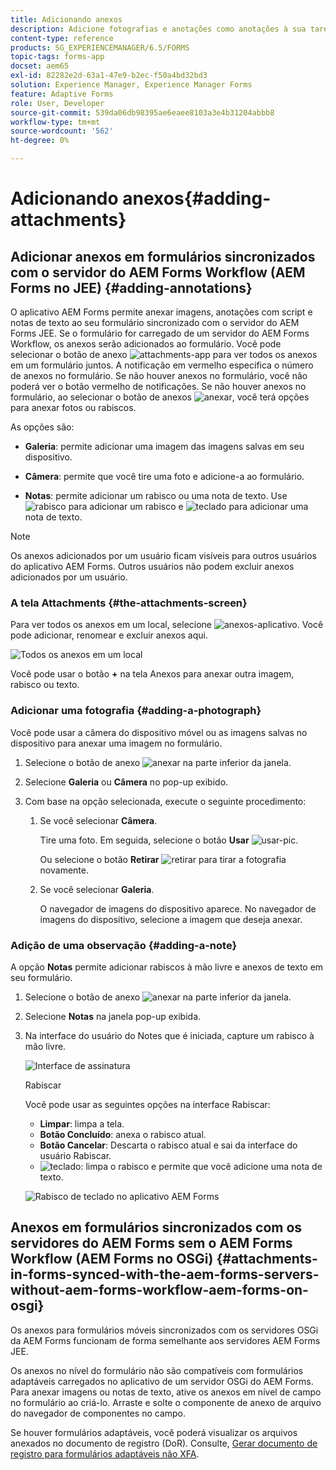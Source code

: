 ```yaml
---
title: Adicionando anexos
description: Adicione fotografias e anotações como anotações à sua tarefa no aplicativo AEM Forms
content-type: reference
products: SG_EXPERIENCEMANAGER/6.5/FORMS
topic-tags: forms-app
docset: aem65
exl-id: 82282e2d-63a1-47e9-b2ec-f50a4bd32bd3
solution: Experience Manager, Experience Manager Forms
feature: Adaptive Forms
role: User, Developer
source-git-commit: 539da06db98395ae6eaee8103a3e4b31204abbb8
workflow-type: tm+mt
source-wordcount: '562'
ht-degree: 0%

---
```


# Adicionando anexos{#adding-attachments}

## Adicionar anexos em formulários sincronizados com o servidor do AEM Forms Workflow (AEM Forms no JEE) {#adding-annotations}

O aplicativo AEM Forms permite anexar imagens, anotações com script e notas de texto ao seu formulário sincronizado com o servidor do AEM Forms JEE. Se o formulário for carregado de um servidor do AEM Forms Workflow, os anexos serão adicionados ao formulário. Você pode selecionar o botão de anexo ![attachments-app](assets/attachments-app.png) para ver todos os anexos em um formulário juntos. A notificação em vermelho especifica o número de anexos no formulário. Se não houver anexos no formulário, você não poderá ver o botão vermelho de notificações. Se não houver anexos no formulário, ao selecionar o botão de anexos ![anexar](assets/attch.png), você terá opções para anexar fotos ou rabiscos.

As opções são:

* **Galeria**: permite adicionar uma imagem das imagens salvas em seu dispositivo.

* **Câmera**: permite que você tire uma foto e adicione-a ao formulário.

* **Notas**: permite adicionar um rabisco ou uma nota de texto. Use ![rabisco](assets/scribble.png) para adicionar um rabisco e ![teclado](assets/keyboard.png) para adicionar uma nota de texto.

>[!NOTE]
>
>Os anexos adicionados por um usuário ficam visíveis para outros usuários do aplicativo AEM Forms. Outros usuários não podem excluir anexos adicionados por um usuário.
>

### A tela Attachments {#the-attachments-screen}

Para ver todos os anexos em um local, selecione ![anexos-aplicativo](assets/attachments-app.png). Você pode adicionar, renomear e excluir anexos aqui.

![Todos os anexos em um local](assets/attachments-screen.png)

Você pode usar o botão **+** na tela Anexos para anexar outra imagem, rabisco ou texto.

### Adicionar uma fotografia {#adding-a-photograph}

Você pode usar a câmera do dispositivo móvel ou as imagens salvas no dispositivo para anexar uma imagem no formulário.

1. Selecione o botão de anexo ![anexar](assets/attch.png) na parte inferior da janela.
1. Selecione **Galeria** ou **Câmera** no pop-up exibido.
1. Com base na opção selecionada, execute o seguinte procedimento:

   1. Se você selecionar **Câmera**.

      Tire uma foto. Em seguida, selecione o botão **Usar** ![usar-pic](assets/use-pic.png).

      Ou selecione o botão **Retirar** ![retirar](assets/retake.png) para tirar a fotografia novamente.

   1. Se você selecionar **Galeria**.

      O navegador de imagens do dispositivo aparece. No navegador de imagens do dispositivo, selecione a imagem que deseja anexar.

### Adição de uma observação {#adding-a-note}

A opção **Notas** permite adicionar rabiscos à mão livre e anexos de texto em seu formulário.

1. Selecione o botão de anexo ![anexar](assets/attch.png) na parte inferior da janela.
1. Selecione **Notas** na janela pop-up exibida.
1. Na interface do usuário do Notes que é iniciada, capture um rabisco à mão livre.

   ![Interface de assinatura](assets/scribble-ui.png)

   Rabiscar

   Você pode usar as seguintes opções na interface Rabiscar:

   * **Limpar**: limpa a tela.
   * **Botão Concluído**: anexa o rabisco atual.
   * **Botão Cancelar**: Descarta o rabisco atual e sai da interface do usuário Rabiscar.
   * ![teclado](assets/keyboard.png): limpa o rabisco e permite que você adicione uma nota de texto.

   ![Rabisco de teclado no aplicativo AEM Forms](assets/keyboard-inapp.png)

## Anexos em formulários sincronizados com os servidores do AEM Forms sem o AEM Forms Workflow (AEM Forms no OSGi) {#attachments-in-forms-synced-with-the-aem-forms-servers-without-aem-forms-workflow-aem-forms-on-osgi}

Os anexos para formulários móveis sincronizados com os servidores OSGi da AEM Forms funcionam de forma semelhante aos servidores AEM Forms JEE.

Os anexos no nível do formulário não são compatíveis com formulários adaptáveis carregados no aplicativo de um servidor OSGi do AEM Forms. Para anexar imagens ou notas de texto, ative os anexos em nível de campo no formulário ao criá-lo. Arraste e solte o componente de anexo de arquivo do navegador de componentes no campo.

Se houver formulários adaptáveis, você poderá visualizar os arquivos anexados no documento de registro (DoR). Consulte, [Gerar documento de registro para formulários adaptáveis não XFA](../../forms/using/generate-document-of-record-for-non-xfa-based-adaptive-forms.md).
